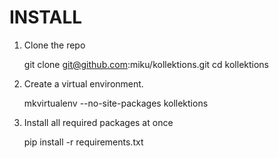 INSTALL
=======

1. Clone the repo

    git clone git@github.com:miku/kollektions.git
    cd kollektions

2. Create a virtual environment. 

    mkvirtualenv --no-site-packages kollektions

3. Install all required packages at once

    pip install -r requirements.txt



